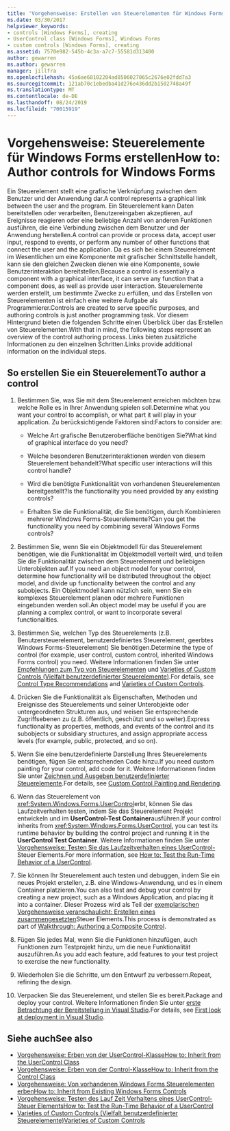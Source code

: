 ```yaml
---
title: 'Vorgehensweise: Erstellen von Steuerelementen für Windows Forms'
ms.date: 03/30/2017
helpviewer_keywords:
- controls [Windows Forms], creating
- UserControl class [Windows Forms], Windows Forms
- custom controls [Windows Forms], creating
ms.assetid: 7570e982-545b-4c3a-a7c7-55581d313400
author: gewarren
ms.author: gewarren
manager: jillfra
ms.openlocfilehash: 45a6ae68102204ad8506027065c2676e02fdd7a3
ms.sourcegitcommit: 121ab70c1ebedba41d276e436dd2b1502748a49f
ms.translationtype: MT
ms.contentlocale: de-DE
ms.lasthandoff: 08/24/2019
ms.locfileid: "70015919"
---
```

# <a name="how-to-author-controls-for-windows-forms"></a><span data-ttu-id="ac16e-102">Vorgehensweise: Steuerelemente für Windows Forms erstellen</span><span class="sxs-lookup"><span data-stu-id="ac16e-102">How to: Author controls for Windows Forms</span></span>

<span data-ttu-id="ac16e-103">Ein Steuerelement stellt eine grafische Verknüpfung zwischen dem Benutzer und der Anwendung dar.</span><span class="sxs-lookup"><span data-stu-id="ac16e-103">A control represents a graphical link between the user and the program.</span></span> <span data-ttu-id="ac16e-104">Ein Steuerelement kann Daten bereitstellen oder verarbeiten, Benutzereingaben akzeptieren, auf Ereignisse reagieren oder eine beliebige Anzahl von anderen Funktionen ausführen, die eine Verbindung zwischen dem Benutzer und der Anwendung herstellen.</span><span class="sxs-lookup"><span data-stu-id="ac16e-104">A control can provide or process data, accept user input, respond to events, or perform any number of other functions that connect the user and the application.</span></span> <span data-ttu-id="ac16e-105">Da es sich bei einem Steuerelement im Wesentlichen um eine Komponente mit grafischer Schnittstelle handelt, kann sie den gleichen Zwecken dienen wie eine Komponente, sowie Benutzerinteraktion bereitstellen.</span><span class="sxs-lookup"><span data-stu-id="ac16e-105">Because a control is essentially a component with a graphical interface, it can serve any function that a component does, as well as provide user interaction.</span></span> <span data-ttu-id="ac16e-106">Steuerelemente werden erstellt, um bestimmte Zwecke zu erfüllen, und das Erstellen von Steuerelementen ist einfach eine weitere Aufgabe als Programmierer.</span><span class="sxs-lookup"><span data-stu-id="ac16e-106">Controls are created to serve specific purposes, and authoring controls is just another programming task.</span></span> <span data-ttu-id="ac16e-107">Vor diesem Hintergrund bieten die folgenden Schritte einen Überblick über das Erstellen von Steuerelementen.</span><span class="sxs-lookup"><span data-stu-id="ac16e-107">With that in mind, the following steps represent an overview of the control authoring process.</span></span> <span data-ttu-id="ac16e-108">Links bieten zusätzliche Informationen zu den einzelnen Schritten.</span><span class="sxs-lookup"><span data-stu-id="ac16e-108">Links provide additional information on the individual steps.</span></span>

## <a name="to-author-a-control"></a><span data-ttu-id="ac16e-109">So erstellen Sie ein Steuerelement</span><span class="sxs-lookup"><span data-stu-id="ac16e-109">To author a control</span></span>

1. <span data-ttu-id="ac16e-110">Bestimmen Sie, was Sie mit dem Steuerelement erreichen möchten bzw. welche Rolle es in Ihrer Anwendung spielen soll.</span><span class="sxs-lookup"><span data-stu-id="ac16e-110">Determine what you want your control to accomplish, or what part it will play in your application.</span></span> <span data-ttu-id="ac16e-111">Zu berücksichtigende Faktoren sind:</span><span class="sxs-lookup"><span data-stu-id="ac16e-111">Factors to consider are:</span></span>

    - <span data-ttu-id="ac16e-112">Welche Art grafische Benutzeroberfläche benötigen Sie?</span><span class="sxs-lookup"><span data-stu-id="ac16e-112">What kind of graphical interface do you need?</span></span>

    - <span data-ttu-id="ac16e-113">Welche besonderen Benutzerinteraktionen werden von diesem Steuerelement behandelt?</span><span class="sxs-lookup"><span data-stu-id="ac16e-113">What specific user interactions will this control handle?</span></span>

    - <span data-ttu-id="ac16e-114">Wird die benötigte Funktionalität von vorhandenen Steuerelementen bereitgestellt?</span><span class="sxs-lookup"><span data-stu-id="ac16e-114">Is the functionality you need provided by any existing controls?</span></span>

    - <span data-ttu-id="ac16e-115">Erhalten Sie die Funktionalität, die Sie benötigen, durch Kombinieren mehrerer Windows Forms-Steuerelemente?</span><span class="sxs-lookup"><span data-stu-id="ac16e-115">Can you get the functionality you need by combining several Windows Forms controls?</span></span>

2. <span data-ttu-id="ac16e-116">Bestimmen Sie, wenn Sie ein Objektmodell für das Steuerelement benötigen, wie die Funktionalität im Objektmodell verteilt wird, und teilen Sie die Funktionalität zwischen dem Steuerelement und beliebigen Unterobjekten auf.</span><span class="sxs-lookup"><span data-stu-id="ac16e-116">If you need an object model for your control, determine how functionality will be distributed throughout the object model, and divide up functionality between the control and any subobjects.</span></span> <span data-ttu-id="ac16e-117">Ein Objektmodell kann nützlich sein, wenn Sie ein komplexes Steuerelement planen oder mehrere Funktionen eingebunden werden soll.</span><span class="sxs-lookup"><span data-stu-id="ac16e-117">An object model may be useful if you are planning a complex control, or want to incorporate several functionalities.</span></span>

3. <span data-ttu-id="ac16e-118">Bestimmen Sie, welchen Typ des Steuerelements (z.B. Benutzersteuerelement, benutzerdefiniertes Steuerelement, geerbtes Windows Forms-Steuerelement) Sie benötigen.</span><span class="sxs-lookup"><span data-stu-id="ac16e-118">Determine the type of control (for example, user control, custom control, inherited Windows Forms control) you need.</span></span> <span data-ttu-id="ac16e-119">Weitere Informationen finden Sie unter [Empfehlungen zum Typ von Steuerelementen](control-type-recommendations.md) und [Varieties of Custom Controls (Vielfalt benutzerdefinierter Steuerelemente)](varieties-of-custom-controls.md).</span><span class="sxs-lookup"><span data-stu-id="ac16e-119">For details, see [Control Type Recommendations](control-type-recommendations.md) and [Varieties of Custom Controls](varieties-of-custom-controls.md).</span></span>

4. <span data-ttu-id="ac16e-120">Drücken Sie die Funktionalität als Eigenschaften, Methoden und Ereignisse des Steuerelements und seiner Unterobjekte oder untergeordneten Strukturen aus, und weisen Sie entsprechende Zugriffsebenen zu (z.B. öffentlich, geschützt und so weiter).</span><span class="sxs-lookup"><span data-stu-id="ac16e-120">Express functionality as properties, methods, and events of the control and its subobjects or subsidiary structures, and assign appropriate access levels (for example, public, protected, and so on).</span></span>

5. <span data-ttu-id="ac16e-121">Wenn Sie eine benutzerdefinierte Darstellung Ihres Steuerelements benötigen, fügen Sie entsprechenden Code hinzu.</span><span class="sxs-lookup"><span data-stu-id="ac16e-121">If you need custom painting for your control, add code for it.</span></span> <span data-ttu-id="ac16e-122">Weitere Informationen finden Sie unter [Zeichnen und Ausgeben benutzerdefinierter Steuerelemente](custom-control-painting-and-rendering.md).</span><span class="sxs-lookup"><span data-stu-id="ac16e-122">For details, see [Custom Control Painting and Rendering](custom-control-painting-and-rendering.md).</span></span>

6. <span data-ttu-id="ac16e-123">Wenn das Steuerelement von <xref:System.Windows.Forms.UserControl>erbt, können Sie das Laufzeitverhalten testen, indem Sie das Steuerelement Projekt entwickeln und im **UserControl-Test Container**ausführen.</span><span class="sxs-lookup"><span data-stu-id="ac16e-123">If your control inherits from <xref:System.Windows.Forms.UserControl>, you can test its runtime behavior by building the control project and running it in the **UserControl Test Container**.</span></span> <span data-ttu-id="ac16e-124">Weitere Informationen finden Sie unter [Vorgehensweise: Testen Sie das Laufzeitverhalten eines UserControl-](how-to-test-the-run-time-behavior-of-a-usercontrol.md)Steuer Elements.</span><span class="sxs-lookup"><span data-stu-id="ac16e-124">For more information, see [How to: Test the Run-Time Behavior of a UserControl](how-to-test-the-run-time-behavior-of-a-usercontrol.md).</span></span>

7. <span data-ttu-id="ac16e-125">Sie können Ihr Steuerelement auch testen und debuggen, indem Sie ein neues Projekt erstellen, z.B. eine Windows-Anwendung, und es in einem Container platzieren.</span><span class="sxs-lookup"><span data-stu-id="ac16e-125">You can also test and debug your control by creating a new project, such as a Windows Application, and placing it into a container.</span></span> <span data-ttu-id="ac16e-126">Dieser Prozess wird als Teil der [exemplarischen Vorgehensweise veranschaulicht: Erstellen eines zusammengesetzten](walkthrough-authoring-a-composite-control-with-visual-csharp.md)Steuer Elements.</span><span class="sxs-lookup"><span data-stu-id="ac16e-126">This process is demonstrated as part of [Walkthrough: Authoring a Composite Control](walkthrough-authoring-a-composite-control-with-visual-csharp.md).</span></span>

8. <span data-ttu-id="ac16e-127">Fügen Sie jedes Mal, wenn Sie die Funktionen hinzufügen, auch Funktionen zum Testprojekt hinzu, um die neue Funktionalität auszuführen.</span><span class="sxs-lookup"><span data-stu-id="ac16e-127">As you add each feature, add features to your test project to exercise the new functionality.</span></span>

9. <span data-ttu-id="ac16e-128">Wiederholen Sie die Schritte, um den Entwurf zu verbessern.</span><span class="sxs-lookup"><span data-stu-id="ac16e-128">Repeat, refining the design.</span></span>

10. <span data-ttu-id="ac16e-129">Verpacken Sie das Steuerelement, und stellen Sie es bereit.</span><span class="sxs-lookup"><span data-stu-id="ac16e-129">Package and deploy your control.</span></span> <span data-ttu-id="ac16e-130">Weitere Informationen finden Sie unter [erste Betrachtung der Bereitstellung in Visual Studio](/visualstudio/deployment/deploying-applications-services-and-components).</span><span class="sxs-lookup"><span data-stu-id="ac16e-130">For details, see [First look at deployment in Visual Studio](/visualstudio/deployment/deploying-applications-services-and-components).</span></span>

## <a name="see-also"></a><span data-ttu-id="ac16e-131">Siehe auch</span><span class="sxs-lookup"><span data-stu-id="ac16e-131">See also</span></span>

- [<span data-ttu-id="ac16e-132">Vorgehensweise: Erben von der UserControl-Klasse</span><span class="sxs-lookup"><span data-stu-id="ac16e-132">How to: Inherit from the UserControl Class</span></span>](how-to-inherit-from-the-usercontrol-class.md)
- [<span data-ttu-id="ac16e-133">Vorgehensweise: Erben von der Control-Klasse</span><span class="sxs-lookup"><span data-stu-id="ac16e-133">How to: Inherit from the Control Class</span></span>](how-to-inherit-from-the-control-class.md)
- [<span data-ttu-id="ac16e-134">Vorgehensweise: Von vorhandenen Windows Forms Steuerelementen erben</span><span class="sxs-lookup"><span data-stu-id="ac16e-134">How to: Inherit from Existing Windows Forms Controls</span></span>](how-to-inherit-from-existing-windows-forms-controls.md)
- [<span data-ttu-id="ac16e-135">Vorgehensweise: Testen des Lauf Zeit Verhaltens eines UserControl-Steuer Elements</span><span class="sxs-lookup"><span data-stu-id="ac16e-135">How to: Test the Run-Time Behavior of a UserControl</span></span>](how-to-test-the-run-time-behavior-of-a-usercontrol.md)
- [<span data-ttu-id="ac16e-136">Varieties of Custom Controls (Vielfalt benutzerdefinierter Steuerelemente)</span><span class="sxs-lookup"><span data-stu-id="ac16e-136">Varieties of Custom Controls</span></span>](varieties-of-custom-controls.md)
